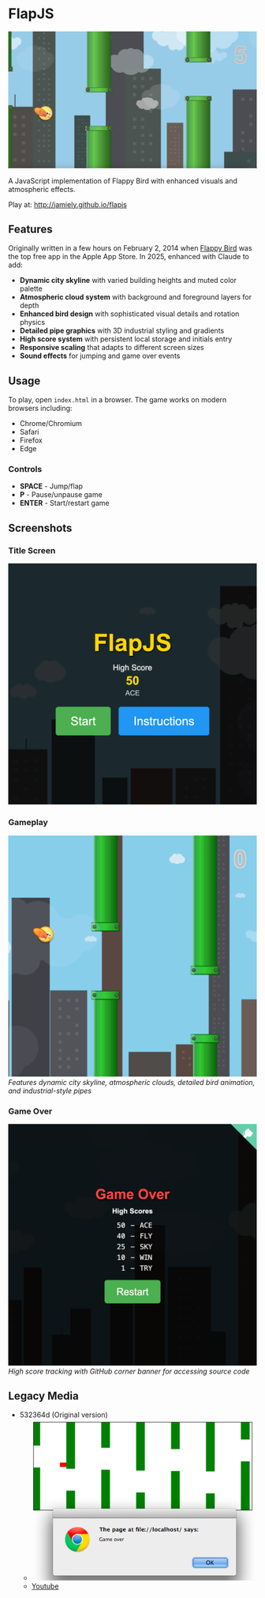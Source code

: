 # FlapJS

![Gameplay](img/gameplay-big.png)

A JavaScript implementation of Flappy Bird with enhanced visuals and atmospheric effects.

Play at: http://jamiely.github.io/flapjs

## Features

Originally written in a few hours on February 2, 2014 when [Flappy Bird](https://itunes.apple.com/us/app/flappy-bird/id642099621?mt=8) was the top free app in the Apple App Store. In 2025, enhanced with Claude to add:

- **Dynamic city skyline** with varied building heights and muted color palette
- **Atmospheric cloud system** with background and foreground layers for depth
- **Enhanced bird design** with sophisticated visual details and rotation physics
- **Detailed pipe graphics** with 3D industrial styling and gradients
- **High score system** with persistent local storage and initials entry
- **Responsive scaling** that adapts to different screen sizes
- **Sound effects** for jumping and game over events

## Usage

To play, open `index.html` in a browser. The game works on modern browsers including:

- Chrome/Chromium
- Safari
- Firefox
- Edge

### Controls

- **SPACE** - Jump/flap
- **P** - Pause/unpause game
- **ENTER** - Start/restart game

## Screenshots

### Title Screen

![Title Screen](img/title-screen.png)

### Gameplay

![Gameplay](img/gameplay.png)
_Features dynamic city skyline, atmospheric clouds, detailed bird animation, and industrial-style pipes_

### Game Over

![Game Over](img/game-over.png)
_High score tracking with GitHub corner banner for accessing source code_

## Legacy Media

- 532364d (Original version)
  - ![Screenshot](img/flapjs-532364d.png)
  - [Youtube](http://youtu.be/2xWL0K8jh6I)
